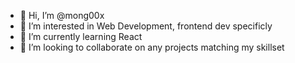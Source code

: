 - 👋 Hi, I’m @mong00x
- 👀 I’m interested in Web Development, frontend dev specificly
- 🌱 I’m currently learning React
- 💞️ I’m looking to collaborate on any projects matching my skillset 

<!---
mong00x/mong00x is a ✨ special ✨ repository because its `README.md` (this file) appears on your GitHub profile.
You can click the Preview link to take a look at your changes.
--->
